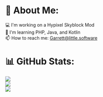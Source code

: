 # 💫 About Me:
💻 I'm working on a Hypixel Skyblock Mod<br>🧠 I'm learning PHP, Java, and Kotlin<br>📫 How to reach me: Garrett@little.software

# 📊 GitHub Stats:
![](https://github-readme-stats.vercel.app/api?username=littleprogrammerG&theme=aura_dark&hide_border=false&include_all_commits=false&count_private=false)<br>
![](https://nirzak-streak-stats.vercel.app/?user=littleprogrammerG&theme=aura_dark&hide_border=false)<br>
![](https://github-readme-stats.vercel.app/api/top-langs/?username=littleprogrammerG&theme=aura_dark&hide_border=false&include_all_commits=false&count_private=false&layout=compact)
